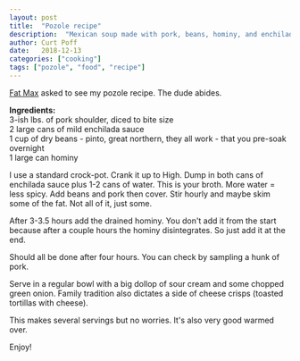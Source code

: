 ```yaml
---
layout: post
title:  "Pozole recipe"
description:  "Mexican soup made with pork, beans, hominy, and enchilada sauce as the broth."
author: Curt Poff
date:   2018-12-13
categories: ["cooking"]
tags: ["pozole", "food", "recipe"]
---
```


[Fat Max](https://www.instagram.com/cookingwithfatmax/) asked to see my pozole recipe. The dude abides.

<!--more-->

**Ingredients:**    
3-ish lbs. of pork shoulder, diced to bite size  
2 large cans of mild enchilada sauce  
1 cup of dry beans - pinto, great northern, they all work - that you pre-soak overnight  
1 large can hominy

I use a standard crock-pot. Crank it up to High. Dump in both cans of enchilada sauce plus 1-2 cans of water. This is your broth. More water = less spicy. Add beans and pork then cover. Stir hourly and maybe skim some of the fat. Not all of it, just some.

After 3-3.5 hours add the drained hominy. You don't add it from the start because after a couple hours the hominy disintegrates. So just add it at the end. 

Should all be done after four hours. You can check by sampling a hunk of pork.

Serve in a regular bowl with a big dollop of sour cream and some chopped green onion. Family tradition also dictates a side of cheese crisps (toasted tortillas with cheese). 

This makes several servings but no worries. It's also very good warmed over.

Enjoy!

